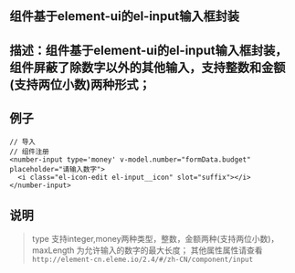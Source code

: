 ## 组件基于element-ui的el-input输入框封装
## 描述：组件基于element-ui的el-input输入框封装，组件屏蔽了除数字以外的其他输入，支持整数和金额(支持两位小数)两种形式；
>
## 例子

```
// 导入
// 组件注册
<number-input type='money' v-model.number="formData.budget" placeholder="请输入数字">
  <i class="el-icon-edit el-input__icon" slot="suffix"></i>
</number-input>
```
## 说明
> type 支持integer,money两种类型，整数，金额两种(支持两位小数)，
> maxLength 为允许输入的数字的最大长度；
其他属性属性请查看`http://element-cn.eleme.io/2.4/#/zh-CN/component/input`
